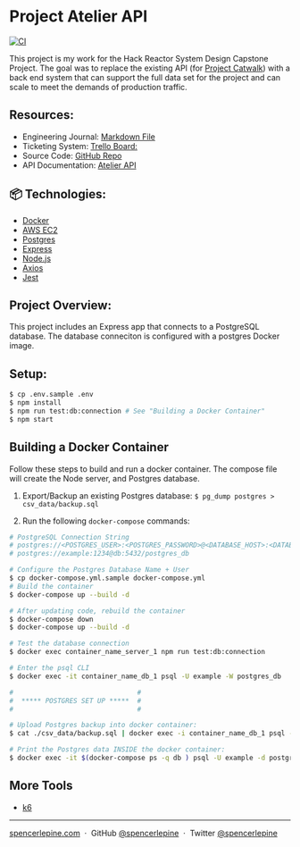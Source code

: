 # Project Atelier API

[![CI](https://github.com/sdc-bareminimum/project-catwalk-related-service/actions/workflows/main.yml/badge.svg?branch=main)](https://github.com/sdc-bareminimum/project-catwalk-related-service/actions/workflows/main.yml)

This project is my work for the Hack Reactor System Design Capstone Project. The goal was to replace the existing API (for [Project Catwalk](https://github.com/fec-bareminimum/project-catwalk)) with a back end system that can support the full data set for the project and can scale to meet the demands of production traffic.

## Resources:

- Engineering Journal: [Markdown File](resources/JOURNAL.md)
- Ticketing System: [Trello Board:](https://trello.com/b/Ua5qkKmA/trello-system-design-capstone)
- Source Code: [GitHub Repo](https://github.com/sdc-bareminimum/project-catwalk-related-service)
- API Documentation: [Atelier API](https://gist.github.com/trentgoing/d69849d6c16b82d279ffc4ecd127f49f)

## 📦 Technologies:

- [Docker](https://www.docker.com/)
- [AWS EC2](https://aws.amazon.com/ec2/)
- [Postgres](https://www.postgresql.org/)
- [Express](https://expressjs.com/)
- [Node.js](https://nodejs.org/en/)
- [Axios](https://www.npmjs.com/package/axios)
- [Jest](https://jestjs.io/)

## Project Overview:

This project includes an Express app that connects to a PostgreSQL database. The database conneciton is configured with a postgres Docker image.

## Setup:

```sh
$ cp .env.sample .env
$ npm install
$ npm run test:db:connection # See "Building a Docker Container"
$ npm start
```

## Building a Docker Container

Follow these steps to build and run a docker container.
The compose file will create the Node server, and Postgres database.

1. Export/Backup an existing Postgres database:
   `$ pg_dump postgres > csv_data/backup.sql`

2. Run the following `docker-compose` commands:

```sh
# PostgreSQL Connection String
# postgres://<POSTGRES_USER>:<POSTGRES_PASSWORD>@<DATABASE_HOST>:<DATABASE_PORT>/<POSTGRES_DB>
# postgres://example:1234@db:5432/postgres_db

# Configure the Postgres Database Name + User
$ cp docker-compose.yml.sample docker-compose.yml
# Build the container
$ docker-compose up --build -d

# After updating code, rebuild the container
$ docker-compose down
$ docker-compose up --build -d

# Test the database connection
$ docker exec container_name_server_1 npm run test:db:connection

# Enter the psql CLI
$ docker exec -it container_name_db_1 psql -U example -W postgres_db

#                               #
#  ***** POSTGRES SET UP *****  #
#                               #

# Upload Postgres backup into docker container:
$ cat ./csv_data/backup.sql | docker exec -i container_name_db_1 psql -U example -d postgres_db

# Print the Postgres data INSIDE the docker container:
$ docker exec -it $(docker-compose ps -q db ) psql -U example -d postgres_db -c '\z'
```

## More Tools

- [k6](https://k6.io/)

---

[spencerlepine.com](https://www.spencerlepine.com) &nbsp;&middot;&nbsp; GitHub [@spencerlepine](https://github.com/spencerlepine) &nbsp;&middot;&nbsp; Twitter [@spencerlepine](http://twitter.com/spencerlepine)
